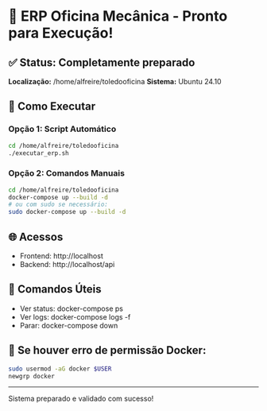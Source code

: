 # 🎉 ERP Oficina Mecânica - Pronto para Execução!

## ✅ Status: Completamente preparado

**Localização:** /home/alfreire/toledooficina
**Sistema:** Ubuntu 24.10

## 🚀 Como Executar

### Opção 1: Script Automático
```bash
cd /home/alfreire/toledooficina
./executar_erp.sh
```

### Opção 2: Comandos Manuais
```bash
cd /home/alfreire/toledooficina
docker-compose up --build -d
# ou com sudo se necessário:
sudo docker-compose up --build -d
```

## 🌐 Acessos
- Frontend: http://localhost
- Backend: http://localhost/api

## 🔧 Comandos Úteis
- Ver status: docker-compose ps
- Ver logs: docker-compose logs -f
- Parar: docker-compose down

## 🔐 Se houver erro de permissão Docker:
```bash
sudo usermod -aG docker $USER
newgrp docker
```

---
Sistema preparado e validado com sucesso!
